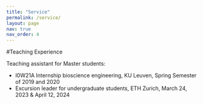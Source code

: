 ```yaml
---
title: "Service"
permalink: /service/
layout: page
nav: true
nav_order: 4
---
```


#Teaching Experience

Teaching assistant for Master students:

- I0W21A Internship bioscience engineering, KU Leuven, Spring Semester of 2019 and 2020
- Excursion leader for undergraduate students, ETH Zurich, March 24, 2023 & April 12, 2024





